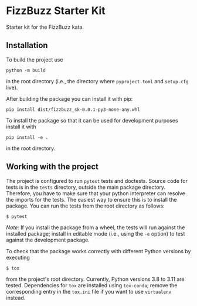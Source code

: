# FizzBuzz Starter Kit

Starter kit for the FizzBuzz kata.


## Installation

To build the project use

```shell script
python -m build
```
in the root directory (i.e., the directory where `pyproject.toml` and
`setup.cfg` live).

After building the package you can install it with pip:
```shell script
pip install dist/fizzbuzz_sk-0.0.1-py3-none-any.whl
```

To install the package so that it can be used for development purposes
install it with
```shell script
pip install -e .
```
in the root directory.

## Working with the project

The project is configured to run `pytest` tests and doctests. Source code for
tests is in the `tests` directory, outside the main package directory. Therefore,
you have to make sure that your python interpreter can resolve the imports for
the tests. The easiest way to ensure this is to install the package. You can run
the tests from the root directory as follows:

```shell script
$ pytest
```

*Note:* If you install the package from a wheel, the tests will run against the
installed package; install in editable mode (i.e., using the `-e` option) to
test against the development package.

To check that the package works correctly with different Python versions by executing

```shell script
$ tox
```

from the project's root directory. Currently, Python versions 3.8 to 3.11
are tested. Dependencies for `tox` are installed using `tox-conda`; remove the
corresponding entry in the `tox.ini` file if you want to use `virtualenv`
instead.
